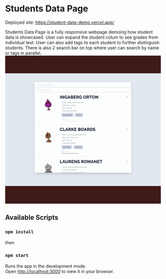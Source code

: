 # Students Data Page
Deployed site: https://student-data-demo.vercel.app/

Students Data Page is a fully responsive webpage demoing how student data is showcased. User can expand the student colum to see grades from individual test. User can also add tags to each student to further distinguish students. There is also 2 search bar on top where user can search by name or tags in parallel.
![Alt Text](public/ss-gif.gif)

## Available Scripts

### `npm install`
then
### `npm start`

Runs the app in the development mode.\
Open [http://localhost:3000](http://localhost:3000) to view it in your browser.

